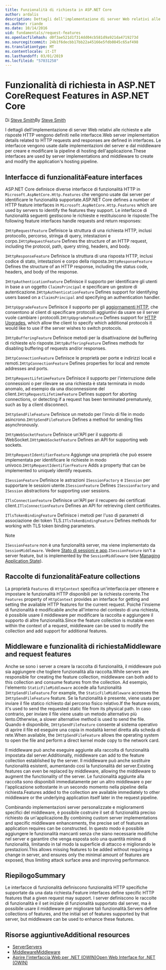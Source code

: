 ```yaml
---
title: Funzionalità di richiesta in ASP.NET Core
author: ardalis
description: Dettagli dell'implementazione di server Web relativi alle richieste e alle risposte HTTP definiti nelle interfacce per ASP.NET Core.
ms.author: riande
ms.date: 10/14/2016
uid: fundamentals/request-features
ms.openlocfilehash: d0f3ae521d1f314dd04cb581d9a921da4719273d
ms.sourcegitcommit: 24b1f6decbb17bb22a45166e5fdb0845c65af498
ms.translationtype: MT
ms.contentlocale: it-IT
ms.lasthandoff: 03/01/2019
ms.locfileid: "57031258"
---
```

# <a name="request-features-in-aspnet-core"></a><span data-ttu-id="49e05-103">Funzionalità di richiesta in ASP.NET Core</span><span class="sxs-lookup"><span data-stu-id="49e05-103">Request Features in ASP.NET Core</span></span>

<span data-ttu-id="49e05-104">Di [Steve Smith](https://ardalis.com/)</span><span class="sxs-lookup"><span data-stu-id="49e05-104">By [Steve Smith](https://ardalis.com/)</span></span>

<span data-ttu-id="49e05-105">I dettagli dell'implementazione di server Web relativi alle richieste e alle risposte HTTP vengono definiti nelle interfacce.</span><span class="sxs-lookup"><span data-stu-id="49e05-105">Web server implementation details related to HTTP requests and responses are defined in interfaces.</span></span> <span data-ttu-id="49e05-106">Le interfacce vengono usate dalle implementazioni del server e dal middleware per creare e modificare la pipeline di hosting dell'applicazione.</span><span class="sxs-lookup"><span data-stu-id="49e05-106">These interfaces are used by server implementations and middleware to create and modify the application's hosting pipeline.</span></span>

## <a name="feature-interfaces"></a><span data-ttu-id="49e05-107">Interfacce di funzionalità</span><span class="sxs-lookup"><span data-stu-id="49e05-107">Feature interfaces</span></span>

<span data-ttu-id="49e05-108">ASP.NET Core definisce diverse interfacce di funzionalità HTTP in `Microsoft.AspNetCore.Http.Features` che vengono usate dai server per identificare le funzionalità supportate.</span><span class="sxs-lookup"><span data-stu-id="49e05-108">ASP.NET Core defines a number of HTTP feature interfaces in `Microsoft.AspNetCore.Http.Features` which are used by servers to identify the features they support.</span></span> <span data-ttu-id="49e05-109">Le interfacce di funzionalità seguenti gestiscono le richieste e restituiscono le risposte:</span><span class="sxs-lookup"><span data-stu-id="49e05-109">The following feature interfaces handle requests and return responses:</span></span>

<span data-ttu-id="49e05-110">`IHttpRequestFeature` Definisce la struttura di una richiesta HTTP, inclusi protocollo, percorso, stringa di query, intestazioni e corpo.</span><span class="sxs-lookup"><span data-stu-id="49e05-110">`IHttpRequestFeature` Defines the structure of an HTTP request, including the protocol, path, query string, headers, and body.</span></span>

<span data-ttu-id="49e05-111">`IHttpResponseFeature` Definisce la struttura di una risposta HTTP, inclusi codice di stato, intestazioni e corpo della risposta.</span><span class="sxs-lookup"><span data-stu-id="49e05-111">`IHttpResponseFeature` Defines the structure of an HTTP response, including the status code, headers, and body of the response.</span></span>

<span data-ttu-id="49e05-112">`IHttpAuthenticationFeature` Definisce il supporto per identificare gli utenti in base a un oggetto `ClaimsPrincipal` e specificare un gestore di autenticazione.</span><span class="sxs-lookup"><span data-stu-id="49e05-112">`IHttpAuthenticationFeature` Defines support for identifying users based on a `ClaimsPrincipal` and specifying an authentication handler.</span></span>

<span data-ttu-id="49e05-113">`IHttpUpgradeFeature` Definisce il supporto per gli [aggiornamenti HTTP](https://tools.ietf.org/html/rfc2616.html#section-14.42), che consentono al client di specificare protocolli aggiuntivi da usare se il server vuole cambiare i protocolli.</span><span class="sxs-lookup"><span data-stu-id="49e05-113">`IHttpUpgradeFeature` Defines support for [HTTP Upgrades](https://tools.ietf.org/html/rfc2616.html#section-14.42), which allow the client to specify which additional protocols it would like to use if the server wishes to switch protocols.</span></span>

<span data-ttu-id="49e05-114">`IHttpBufferingFeature` Definisce metodi per la disattivazione del buffering di richieste e/o risposte.</span><span class="sxs-lookup"><span data-stu-id="49e05-114">`IHttpBufferingFeature` Defines methods for disabling buffering of requests and/or responses.</span></span>

<span data-ttu-id="49e05-115">`IHttpConnectionFeature` Definisce le proprietà per porte e indirizzi locali e remoti.</span><span class="sxs-lookup"><span data-stu-id="49e05-115">`IHttpConnectionFeature` Defines properties for local and remote addresses and ports.</span></span>

<span data-ttu-id="49e05-116">`IHttpRequestLifetimeFeature` Definisce il supporto per l'interruzione delle connessioni o per rilevare se una richiesta è stata terminata in modo anomalo, ad esempio da una disconnessione del client.</span><span class="sxs-lookup"><span data-stu-id="49e05-116">`IHttpRequestLifetimeFeature` Defines support for aborting connections, or detecting if a request has been terminated prematurely, such as by a client disconnect.</span></span>

<span data-ttu-id="49e05-117">`IHttpSendFileFeature` Definisce un metodo per l'invio di file in modo asincrono.</span><span class="sxs-lookup"><span data-stu-id="49e05-117">`IHttpSendFileFeature` Defines a method for sending files asynchronously.</span></span>

<span data-ttu-id="49e05-118">`IHttpWebSocketFeature` Definisce un'API per il supporto di WebSocket.</span><span class="sxs-lookup"><span data-stu-id="49e05-118">`IHttpWebSocketFeature` Defines an API for supporting web sockets.</span></span>

<span data-ttu-id="49e05-119">`IHttpRequestIdentifierFeature` Aggiunge una proprietà che può essere implementata per identificare le richieste in modo univoco.</span><span class="sxs-lookup"><span data-stu-id="49e05-119">`IHttpRequestIdentifierFeature` Adds a property that can be implemented to uniquely identify requests.</span></span>

<span data-ttu-id="49e05-120">`ISessionFeature` Definisce le astrazioni `ISessionFactory` e `ISession` per supportare le sessioni utente.</span><span class="sxs-lookup"><span data-stu-id="49e05-120">`ISessionFeature` Defines `ISessionFactory` and `ISession` abstractions for supporting user sessions.</span></span>

<span data-ttu-id="49e05-121">`ITlsConnectionFeature` Definisce un'API per il recupero dei certificati client.</span><span class="sxs-lookup"><span data-stu-id="49e05-121">`ITlsConnectionFeature` Defines an API for retrieving client certificates.</span></span>

<span data-ttu-id="49e05-122">`ITlsTokenBindingFeature` Definisce i metodi per l'uso di parametri di associazione dei token TLS.</span><span class="sxs-lookup"><span data-stu-id="49e05-122">`ITlsTokenBindingFeature` Defines methods for working with TLS token binding parameters.</span></span>

> [!NOTE]
> <span data-ttu-id="49e05-123">`ISessionFeature` non è una funzionalità server, ma viene implementato da `SessionMiddleware`. Vedere [Stato di sessioni e app](app-state.md).</span><span class="sxs-lookup"><span data-stu-id="49e05-123">`ISessionFeature` isn't a server feature, but is implemented by the `SessionMiddleware` (see [Managing Application State](app-state.md)).</span></span>

## <a name="feature-collections"></a><span data-ttu-id="49e05-124">Raccolte di funzionalità</span><span class="sxs-lookup"><span data-stu-id="49e05-124">Feature collections</span></span>

<span data-ttu-id="49e05-125">La proprietà `Features` di `HttpContext` specifica un'interfaccia per ottenere e impostare le funzionalità HTTP disponibili per la richiesta corrente.</span><span class="sxs-lookup"><span data-stu-id="49e05-125">The `Features` property of `HttpContext` provides an interface for getting and setting the available HTTP features for the current request.</span></span> <span data-ttu-id="49e05-126">Poiché l'insieme di funzionalità è modificabile anche all'interno del contesto di una richiesta, è possibile usare il middleware per modificare la raccolta e aggiungere il supporto di altre funzionalità.</span><span class="sxs-lookup"><span data-stu-id="49e05-126">Since the feature collection is mutable even within the context of a request, middleware can be used to modify the collection and add support for additional features.</span></span>

## <a name="middleware-and-request-features"></a><span data-ttu-id="49e05-127">Middleware e funzionalità di richiesta</span><span class="sxs-lookup"><span data-stu-id="49e05-127">Middleware and request features</span></span>

<span data-ttu-id="49e05-128">Anche se sono i server a creare la raccolta di funzionalità, il middleware può sia aggiungere che togliere funzionalità alla raccolta.</span><span class="sxs-lookup"><span data-stu-id="49e05-128">While servers are responsible for creating the feature collection, middleware can both add to this collection and consume features from the collection.</span></span> <span data-ttu-id="49e05-129">Ad esempio, l'elemento `StaticFileMiddleware` accede alla funzionalità `IHttpSendFileFeature`.</span><span class="sxs-lookup"><span data-stu-id="49e05-129">For example, the `StaticFileMiddleware` accesses the `IHttpSendFileFeature` feature.</span></span> <span data-ttu-id="49e05-130">Se la funzionalità è presente, viene usata per inviare il file statico richiesto dal percorso fisico relativo.</span><span class="sxs-lookup"><span data-stu-id="49e05-130">If the feature exists, it's used to send the requested static file from its physical path.</span></span> <span data-ttu-id="49e05-131">In caso contrario, per inviare il file viene usato un metodo alternativo più lento.</span><span class="sxs-lookup"><span data-stu-id="49e05-131">Otherwise, a slower alternative method is used to send the file.</span></span> <span data-ttu-id="49e05-132">Quando è disponibile, `IHttpSendFileFeature` consente al sistema operativo di aprire il file ed eseguire una copia in modalità kernel diretta alla scheda di rete.</span><span class="sxs-lookup"><span data-stu-id="49e05-132">When available, the `IHttpSendFileFeature` allows the operating system to open the file and perform a direct kernel mode copy to the network card.</span></span>

<span data-ttu-id="49e05-133">Il middleware può anche eseguire aggiunte alla raccolta di funzionalità impostata dal server.</span><span class="sxs-lookup"><span data-stu-id="49e05-133">Additionally, middleware can add to the feature collection established by the server.</span></span> <span data-ttu-id="49e05-134">Il middleware può anche sostituire funzionalità esistenti, aumentando così la funzionalità del server.</span><span class="sxs-lookup"><span data-stu-id="49e05-134">Existing features can even be replaced by middleware, allowing the middleware to augment the functionality of the server.</span></span> <span data-ttu-id="49e05-135">Le funzionalità aggiunte alla raccolta sono disponibili immediatamente per un altro middleware o per l'applicazione sottostante in un secondo momento nella pipeline della richiesta.</span><span class="sxs-lookup"><span data-stu-id="49e05-135">Features added to the collection are available immediately to other middleware or the underlying application itself later in the request pipeline.</span></span>

<span data-ttu-id="49e05-136">Combinando implementazioni server personalizzate e miglioramenti specifici del middleware, è possibile costruire il set di funzionalità preciso richiesto da un'applicazione.</span><span class="sxs-lookup"><span data-stu-id="49e05-136">By combining custom server implementations and specific middleware enhancements, the precise set of features an application requires can be constructed.</span></span> <span data-ttu-id="49e05-137">In questo modo è possibile aggiungere le funzionalità mancanti senza che siano necessarie modifiche nel server e garantire che venga esposta solo una quantità minima di funzionalità, limitando in tal modo la superficie di attacco e migliorando le prestazioni.</span><span class="sxs-lookup"><span data-stu-id="49e05-137">This allows missing features to be added without requiring a change in server, and ensures only the minimal amount of features are exposed, thus limiting attack surface area and improving performance.</span></span>

## <a name="summary"></a><span data-ttu-id="49e05-138">Riepilogo</span><span class="sxs-lookup"><span data-stu-id="49e05-138">Summary</span></span>

<span data-ttu-id="49e05-139">Le interfacce di funzionalità definiscono funzionalità HTTP specifiche supportate da una data richiesta.</span><span class="sxs-lookup"><span data-stu-id="49e05-139">Feature interfaces define specific HTTP features that a given request may support.</span></span> <span data-ttu-id="49e05-140">I server definiscono le raccolte di funzionalità e il set iniziale di funzionalità supportato dal server, ma è possibile usare il middleware per migliorare tali funzionalità.</span><span class="sxs-lookup"><span data-stu-id="49e05-140">Servers define collections of features, and the initial set of features supported by that server, but middleware can be used to enhance these features.</span></span>

## <a name="additional-resources"></a><span data-ttu-id="49e05-141">Risorse aggiuntive</span><span class="sxs-lookup"><span data-stu-id="49e05-141">Additional resources</span></span>

* [<span data-ttu-id="49e05-142">Server</span><span class="sxs-lookup"><span data-stu-id="49e05-142">Servers</span></span>](xref:fundamentals/servers/index)
* [<span data-ttu-id="49e05-143">Middleware</span><span class="sxs-lookup"><span data-stu-id="49e05-143">Middleware</span></span>](xref:fundamentals/middleware/index)
* [<span data-ttu-id="49e05-144">Aprire l'interfaccia Web per .NET (OWIN)</span><span class="sxs-lookup"><span data-stu-id="49e05-144">Open Web Interface for .NET (OWIN)</span></span>](xref:fundamentals/owin)
